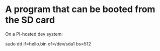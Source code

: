 # A program that can be booted from the SD card

On a PI-hosted dev system:

sudo dd if=hello.bin of=/dev/sda1 bs=512
